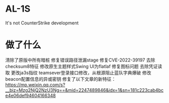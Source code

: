 # AL-1S
It's not CounterStrike development
# 做了什么
清除了原版中所有暗桩
修复错误路径泄漏stage
修复CVE-2022-39197
去除checksum8特征
修改原生主题样式Swing UI为flatlaf
修复图标问题
去除凭证读取
更改ja3s指纹
teamsever登录接口修改，从根源阻止蓝队字典爆破
修改beacon配置信息的异或密钥
修复了以下文章的新特征：
https://mp.weixin.qq.com/s?__biz=Mzg2NjQ2NzU3Ng==&mid=2247489846&idx=1&sn=181c223cab4bce4e06def94604166348


